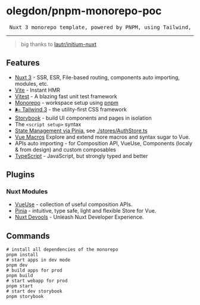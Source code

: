 # olegdon/pnpm-monorepo-poc

<pre align="center">
 Nuxt 3 monorepo template, powered by PNPM, using Tailwind, Storybook and TypeScript
</pre>
<hr />

> big thanks to [lautr/initium-nuxt](https://github.com/lautr/initium-nuxt)

## Features
- [Nuxt 3](https://v3.nuxtjs.org) - SSR, ESR, File-based routing, components auto importing, modules, etc.
- [Vite](https://vitejs.dev/) - Instant HMR
- [Vitest](https://vitest.dev/guide/) - A blazing fast unit test framework
- [Monorepo](https://pnpm.io/workspaces) - workspace setup using [pnpm](https://pnpm.io/)
- [🌬️ Tailwind 3](https://tailwindcss.com/) - the utility-first CSS framework
- [Storybook](https://storybook.js.org/) - build UI components and pages in isolation
- The `<script setup>` syntax
- [State Management via Pinia](https://pinia.esm.dev), see [./stores/AuthStore.ts](./stores/AuthStore.ts)
- [Vue Macros](https://vue-macros.sxzz.moe/) Explore and extend more macros and syntax sugar to Vue.
- APIs auto importing - for Composition API, VueUse, Components (localy & from design) and custom composables
- [TypeScript](https://www.typescriptlang.org/) - JavaScript, but strongly typed and better

## Plugins

### Nuxt Modules

- [VueUse](https://github.com/vueuse/vueuse) - collection of useful composition APIs.
- [Pinia](https://pinia.esm.dev/) - intuitive, type safe, light and flexible Store for Vue.
- [Nuxt Devools](https://devtools.nuxtjs.org/) - Unleash Nuxt Developer Experience.

## Commands
```
# install all dependencies of the monorepo
pnpm install
# start apps in dev mode
pnpm dev
# build apps for prod
pnpm build
# start webapp for prod
pnpm start
# start dev storybook
pnpm storybook
```